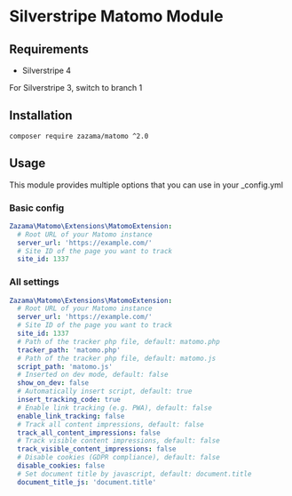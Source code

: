 # Silverstripe Matomo Module

## Requirements
* Silverstripe 4

For Silverstripe 3, switch to branch 1

## Installation

`composer require zazama/matomo ^2.0`

## Usage

This module provides multiple options that you can use in your _config.yml

### Basic config
```yaml
Zazama\Matomo\Extensions\MatomoExtension:
  # Root URL of your Matomo instance
  server_url: 'https://example.com/'
  # Site ID of the page you want to track
  site_id: 1337
```

### All settings

```yaml
Zazama\Matomo\Extensions\MatomoExtension:
  # Root URL of your Matomo instance
  server_url: 'https://example.com/'
  # Site ID of the page you want to track
  site_id: 1337
  # Path of the tracker php file, default: matomo.php
  tracker_path: 'matomo.php'
  # Path of the tracker php file, default: matomo.js
  script_path: 'matomo.js'
  # Inserted on dev mode, default: false
  show_on_dev: false
  # Automatically insert script, default: true
  insert_tracking_code: true
  # Enable link tracking (e.g. PWA), default: false
  enable_link_tracking: false
  # Track all content impressions, default: false
  track_all_content_impressions: false
  # Track visible content impressions, default: false
  track_visible_content_impressions: false
  # Disable cookies (GDPR compliance), default: false
  disable_cookies: false
  # Set document title by javascript, default: document.title
  document_title_js: 'document.title'
```
